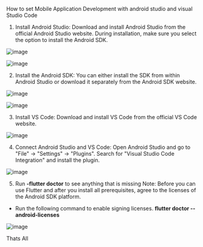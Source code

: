 How to set Mobile Application Development with android studio and visual Studio Code

1. Install Android Studio: Download and install Android Studio from the official Android Studio website. During installation, make sure you select the option to install the Android SDK.

![image](https://github.com/addff/2310-ICT602/assets/155615541/21100881-0cc5-400a-9f5c-1b8857e5018e)

![image](https://github.com/addff/2310-ICT602/assets/155615541/462f8233-9910-4c73-80f9-4f0a6b4b20f9)

2. Install the Android SDK: You can either install the SDK from within Android Studio or download it separately from the Android SDK website.

![image](https://github.com/addff/2310-ICT602/assets/155615541/8a7bb360-6ee6-4c2a-b6d9-8d8ff65aca0c)

![image](https://github.com/addff/2310-ICT602/assets/155615541/24f90408-72d6-4ab1-93a0-c8773a934456)


3. Install VS Code: Download and install VS Code from the official VS Code website.

![image](https://github.com/addff/2310-ICT602/assets/155615541/a034a09a-dd44-469f-a140-0335abf1d4f1)

4. Connect Android Studio and VS Code: Open Android Studio and go to "File" -> "Settings" -> "Plugins". Search for "Visual Studio Code Integration" and install the plugin.

![image](https://github.com/addff/2310-ICT602/assets/155615541/8994fd06-276b-4e37-9f96-bc83065420cd)


5. Run **-flutter doctor** to see anything that is missing 
Note: Before you can use Flutter and after you install all prerequisites, agree to the licenses of the Android SDK platform.

- Run the following command to enable signing licenses. **flutter doctor --android-licenses**

![image](https://github.com/addff/2310-ICT602/assets/155615541/3e64ce79-e3e4-4c97-881b-27f6d1a597dd)



Thats All
